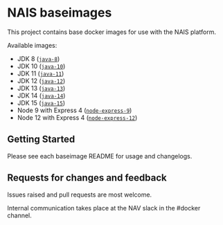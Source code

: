 NAIS baseimages
================

This project contains base docker images for use with the NAIS platform.

Available images:
* JDK 8 ([`java-8`](java-8/))
* JDK 10 ([`java-10`](java-10/))
* JDK 11 ([`java-11`](java-11/))
* JDK 12 ([`java-12`](java-12/))
* JDK 13 ([`java-13`](java-13/))
* JDK 14 ([`java-14`](java-14/))
* JDK 15 ([`java-15`](java-15/))
* Node 9 with Express 4 ([`node-express-9`](node-express-9/))
* Node 12 with Express 4 ([`node-express-12`](node-express-12/))

## Getting Started

Please see each baseimage README for usage and changelogs.

## Requests for changes and feedback

Issues raised and pull requests are most welcome. 

Internal communication takes place at the NAV slack in the #docker channel.
